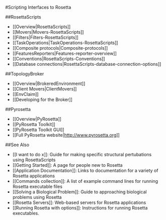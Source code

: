 #Scripting Interfaces to Rosetta

##RosettaScripts
 
* [[Overview|RosettaScripts]]
* [[Movers|Movers-RosettaScripts]]
* [[Filters|Filters-RosettaScripts]]
* [[TaskOperations|TaskOperations-RosettaScripts]]
* [[Composite protocols|Composite-protocols]]
* [[FeaturesReporters|Features-reporter-overview]]
* [[Conventions|RosettaScripts-Conventions]]
* [[Database connections|RosettaScripts-database-connection-options]]

##TopologyBroker

* [[Overview|BrokeredEnvironment]]
* [[Client Movers|ClientMovers]]
* [[EnvClaim]]
* [[Developing for the Broker]]

##Pyrosetta

* [[Overview|PyRosetta]]
* [[PyRosetta Toolkit]]
* [[PyRosetta Toolkit GUI]]
* [[Full PyRosetta website|http://www.pyrosetta.org]]

##See Also

* [[I want to do x]]: Guide for making specific structural pertubations using RosettaScripts
* [[Getting Started]]: A page for people new to Rosetta
* [[Application Documentation]]: Links to documentation for a variety of Rosetta applications
* [[Commands collection]]: A list of example command lines for running Rosetta executable files
* [[Solving a Biological Problem]]: Guide to approaching biological problems using Rosetta
* [[Rosetta Servers]]: Web-based servers for Rosetta applications
* [[Running Rosetta with options]]: Instructions for running Rosetta executables.